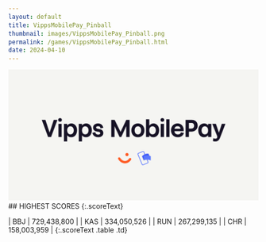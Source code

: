 ```yaml
---
layout: default
title: VippsMobilePay_Pinball
thumbnail: images/VippsMobilePay_Pinball.png
permalink: /games/VippsMobilePay_Pinball.html
date: 2024-04-10
---
```


<img src="../images/VippsMobilePay_Pinball.png" class="gameThumbnail img-fluid mx-auto align-middle">
## HIGHEST SCORES
{:.scoreText}

| BBJ | 729,438,800 | 
| KAS | 334,050,526 | 
| RUN | 267,299,135 | 
| CHR | 158,003,959 | 
{:.scoreText .table .td}

